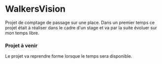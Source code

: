 # WalkersVision
Projet de comptage de passage sur une place. Dans un premier temps ce projet était à réaliser dans le cadre d'un stage et va par la suite évoluer sur mon temps libre.

### Projet à venir

Le projet va reprendre forme lorsque le temps sera disponible. 
